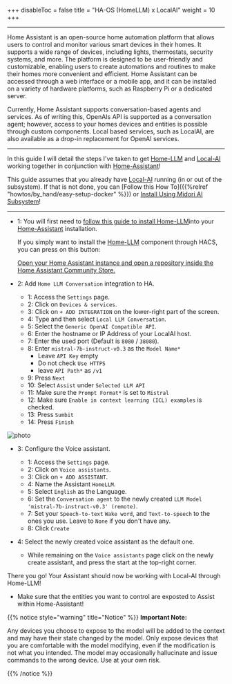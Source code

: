 +++
disableToc = false
title = "HA-OS (HomeLLM) x LocalAI"
weight = 10
+++

_____

Home Assistant is an open-source home automation platform that allows users to control and monitor various smart devices in their homes. It supports a wide range of devices, including lights, thermostats, security systems, and more. The platform is designed  to be user-friendly and customizable, enabling users to create automations and routines to make their homes more convenient and efficient. Home Assistant can be accessed through a web interface or a mobile app, and it can be installed on a variety of hardware platforms, such as Raspberry Pi or a dedicated server.

Currently, Home Assistant supports conversation-based agents and services. As of writing this, OpenAIs API is supported as a conversation agent; however, access to your homes devices and entities is possible through custom components. Local based services, such as LocalAI, are also available as a drop-in replacement for OpenAI services.

_____

In this guide I will detail the steps I've taken to get [Home-LLM](https://github.com/acon96/home-llm) and [Local-AI](https://github.com/mudler/LocalAI/) working together in conjunction with [Home-Assistant](https://www.home-assistant.io/)!

This guide assumes that you already have [Local-AI](https://github.com/mudler/LocalAI/) running (in or out of the subsystem). 
If that is not done, you can [Follow this How To]({{%relref "howtos/by_hand/easy-setup-docker" %}}) or [Install Using Midori AI Subsystem](https://io.midori-ai.xyz/subsystem/manager/)!

_____

- 1: You will first need to [follow this guide to install Home-LLM](https://github.com/acon96/home-llm/blob/develop/docs/Setup.md)into your [Home-Assistant](https://www.home-assistant.io/) installation.


     If you simply want to install the [Home-LLM](https://github.com/acon96/home-llm) component through HACS,  you  can press on this button:

     [Open your Home Assistant instance and open a repository inside the Home Assistant Community Store.](https://my.home-assistant.io/redirect/hacs_repository/?category=Integration&repository=home-llm&owner=acon96) 

- 2: Add `Home LLM Conversation` integration to HA. 
    - 1: Access the `Settings` page.
    - 2: Click on `Devices & services`.
    - 3: Click on `+ ADD INTEGRATION` on the lower-right part of the screen.
    - 4: Type and then select `Local LLM Conversation`.
    - 5: Select the `Generic OpenAI Compatible API`.
    - 6: Enter the hostname or IP Address of your LocalAI host.
    - 7: Enter the used port (Default is `8080` / `38080`).
    - 8: Enter `mistral-7b-instruct-v0.3` as the `Model Name*`
      - Leave `API Key` empty
      - Do not check `Use HTTPS`
      - leave `API Path*` as `/v1` 
    - 9: Press `Next`
    - 10: Select `Assist` under `Selected LLM API`
    - 11: Make sure the `Prompt Format*` is set to `Mistral`
    - 12: Make sure `Enable in context learning (ICL) examples` is checked.
    - 13: Press `Sumbit`
    - 14: Press `Finish`

![photo](https://github.com/maxi1134/Home-Assistant-Config/blob/master/assets/home_llm_guide/home_llm_installation_video.gif?raw=true)


- 3:  Configure the Voice assistant.
  - 1: Access the `Settings` page.
  - 2: Click on `Voice assistants`.
  - 3: Click on `+ ADD ASSISTANT`.
  - 4: Name the Assistant `HomeLLM`.
  - 5: Select `English` as the Language.
  - 6: Set the `Conversation agent` to the newly created `LLM Model 'mistral-7b-instruct-v0.3' (remote)`.
  - 7: Set your `Speech-to-text` `Wake word`, and `Text-to-speech` to the ones you use. Leave to `None` if you don't have any. 
  - 8: Click `Create`
  
- 4: Select the newly created voice assistant as the default one.
    - While remaining on the `Voice assistants` page click on the newly create assistant, and press the start at the top-right corner.


There you go! Your Assistant should now be working with Local-AI through Home-LLM!
 - Make sure that the entities you want to control are exposted to Assist within Home-Assistant!

{{% notice style="warning" title="Notice" %}}
**Important Note:** 

Any devices you choose to expose to the model will be added to the context and may have their state changed by the model. Only expose devices that you are comfortable with the model modifying, even if the modification is not what you intended. The model may occasionally hallucinate and issue commands to the wrong device. Use at your own risk. 

{{% /notice %}}
